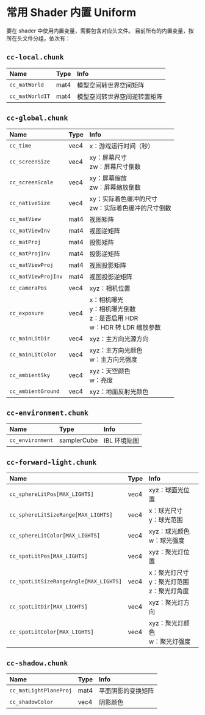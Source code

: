 # 常用 Shader 内置 Uniform

要在 shader 中使用内置变量，需要包含对应头文件。
目前所有的内置变量，按所在头文件分组，依次有：

## `cc-local.chunk`

| Name | Type | Info |
| :-- | :-- | :-- |
| `cc_matWorld` | mat4 | 模型空间转世界空间矩阵 |
| `cc_matWorldIT` | mat4 | 模型空间转世界空间逆转置矩阵 |

## `cc-global.chunk`

| Name | Type | Info |
| :-- | :-- | :-- |
| `cc_time` | vec4 | x：游戏运行时间（秒）|
| `cc_screenSize` | vec4 | xy：屏幕尺寸<br>zw：屏幕尺寸倒数 |
| `cc_screenScale` | vec4 | xy：屏幕缩放<br>zw：屏幕缩放倒数 |
| `cc_nativeSize` | vec4 | xy：实际着色缓冲的尺寸<br>zw：实际着色缓冲的尺寸倒数 |
| `cc_matView` | mat4 | 视图矩阵 |
| `cc_matViewInv` | mat4 | 视图逆矩阵 |
| `cc_matProj` | mat4 | 投影矩阵 |
| `cc_matProjInv`  | mat4 | 投影逆矩阵 |
| `cc_matViewProj` | mat4 | 视图投影矩阵 |
| `cc_matViewProjInv` | mat4 | 视图投影逆矩阵 |
| `cc_cameraPos` | vec4 | xyz：相机位置 |
| `cc_exposure` | vec4 | x：相机曝光<br>y：相机曝光倒数<br>z：是否启用 HDR<br>w：HDR 转 LDR 缩放参数 |
| `cc_mainLitDir` | vec4 | xyz：主方向光源方向 |
| `cc_mainLitColor` | vec4 | xyz：主方向光颜色<br>w：主方向光强度 |
| `cc_ambientSky` | vec4 | xyz：天空颜色<br>w：亮度 |
| `cc_ambientGround` | vec4 | xyz：地面反射光颜色 |

## `cc-environment.chunk`

| Name | Type | Info |
| :-- | :-- | :-- |
| `cc_environment` | samplerCube | IBL 环境贴图 |

## `cc-forward-light.chunk`

| Name | Type | Info |
| :--- | :-- | :-- |
| `cc_sphereLitPos[MAX_LIGHTS]` | vec4 | xyz：球面光位置 |
| `cc_sphereLitSizeRange[MAX_LIGHTS]` | vec4 | x：球光尺寸<br>y：球光范围 |
| `cc_sphereLitColor[MAX_LIGHTS]` | vec4 | xyz：球光颜色<br>w：球光强度 |
| `cc_spotLitPos[MAX_LIGHTS]` | vec4 | xyz：聚光灯位置 |
| `cc_spotLitSizeRangeAngle[MAX_LIGHTS]` | vec4 | x：聚光灯尺寸<br>y：聚光灯范围<br>z：聚光灯角度 |
| `cc_spotLitDir[MAX_LIGHTS]` | vec4 | xyz：聚光灯方向 |
| `cc_spotLitColor[MAX_LIGHTS]` | vec4 | xyz：聚光灯颜色<br>w：聚光灯强度 |

## `cc-shadow.chunk`

| Name | Type | Info |
| :-- | :-- | :-- |
| `cc_matLightPlaneProj` | mat4 | 平面阴影的变换矩阵 |
| `cc_shadowColor` | vec4 | 阴影颜色 |
